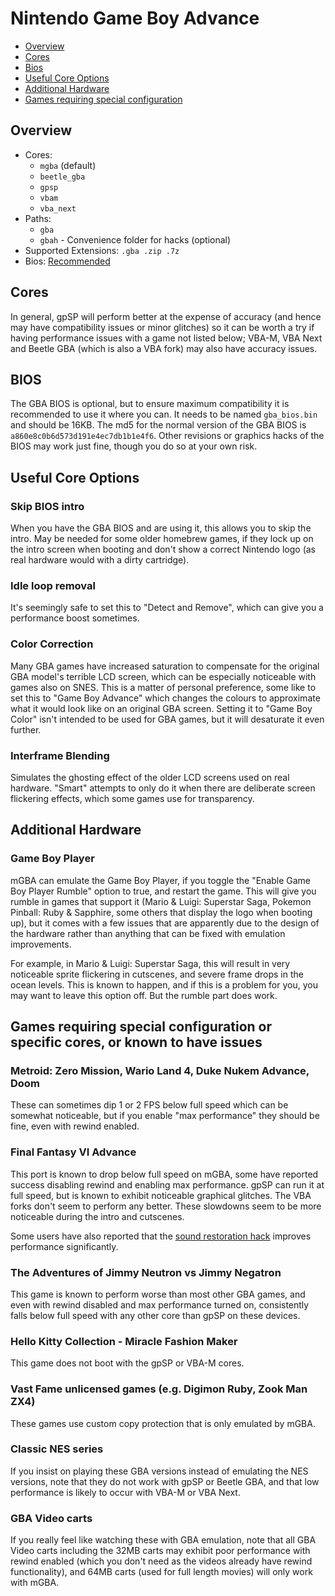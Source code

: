 # Nintendo Game Boy Advance

- [Overview](#overview)
- [Cores](#cores)
- [Bios](#bios)
- [Useful Core Options](#useful-core-options)
- [Additional Hardware](#additional-hardware)
- [Games requiring special configuration](#games-requiring-special-configuration-or-specific-cores-or-known-to-have-issues)

## Overview

- Cores:
  - `mgba` (default)
  - `beetle_gba`
  - `gpsp`
  - `vbam`
  - `vba_next`
- Paths:
  - `gba`
  - `gbah` - Convenience folder for hacks (optional)
- Supported Extensions: `.gba .zip .7z`
- Bios: [Recommended](#bios)

## Cores

In general, gpSP will perform better at the expense of accuracy (and hence may have compatibility issues or minor glitches) so it can be worth a try if having performance issues with a game not listed below; VBA-M, VBA Next and Beetle GBA (which is also a VBA fork) may also have accuracy issues.

## BIOS
The GBA BIOS is optional, but to ensure maximum compatibility it is recommended to use it where you can. It needs to be named `gba_bios.bin` and should be 16KB. The md5 for the normal version of the GBA BIOS is `a860e8c0b6d573d191e4ec7db1b1e4f6`. Other revisions or graphics hacks of the BIOS may work just fine, though you do so at your own risk.

## Useful Core Options

### Skip BIOS intro

When you have the GBA BIOS and are using it, this allows you to skip the intro. May be needed for some older homebrew games, if they lock up on the intro screen when booting and don't show a correct Nintendo logo (as real hardware would with a dirty cartridge).

### Idle loop removal

It's seemingly safe to set this to "Detect and Remove", which can give you a performance boost sometimes.

### Color Correction

Many GBA games have increased saturation to compensate for the original GBA model's terrible LCD screen, which can be especially noticeable with games also on SNES. This is a matter of personal preference, some like to set this to "Game Boy Advance" which changes the colours to approximate what it would look like on an original GBA screen. Setting it to "Game Boy Color" isn't intended to be used for GBA games, but it will desaturate it even further.

### Interframe Blending

Simulates the ghosting effect of the older LCD screens used on real hardware. "Smart" attempts to only do it when there are deliberate screen flickering effects, which some games use for transparency.

## Additional Hardware

### Game Boy Player

mGBA can emulate the Game Boy Player, if you toggle the "Enable Game Boy Player Rumble" option to true, and restart the game. This will give you rumble in games that support it (Mario & Luigi: Superstar Saga, Pokemon Pinball: Ruby & Sapphire, some others that display the logo when booting up), but it comes with a few issues that are apparently due to the design of the hardware rather than anything that can be fixed with emulation improvements.

For example, in Mario & Luigi: Superstar Saga, this will result in very noticeable sprite flickering in cutscenes, and severe frame drops in the ocean levels. This is known to happen, and if this is a problem for you, you may want to leave this option off. But the rumble part does work.

## Games requiring special configuration or specific cores, or known to have issues

### Metroid: Zero Mission, Wario Land 4, Duke Nukem Advance, Doom
These can sometimes dip 1 or 2 FPS below full speed which can be somewhat noticeable, but if you enable "max performance" they should be fine, even with rewind enabled.

### Final Fantasy VI Advance
This port is known to drop below full speed on mGBA, some have reported success disabling rewind and enabling max performance. gpSP can run it at full speed, but is known to exhibit noticeable graphical glitches. The VBA forks don't seem to perform any better. These slowdowns seem to be more noticeable during the intro and cutscenes.

Some users have also reported that the [sound restoration hack](http://www.romhacking.net/hacks/657) improves performance significantly.

### The Adventures of Jimmy Neutron vs Jimmy Negatron
This game is known to perform worse than most other GBA games, and even with rewind disabled and max performance turned on, consistently falls below full speed with any other core than gpSP on these devices.

### Hello Kitty Collection - Miracle Fashion Maker
This game does not boot with the gpSP or VBA-M cores.

### Vast Fame unlicensed games (e.g. Digimon Ruby, Zook Man ZX4)
These games use custom copy protection that is only emulated by mGBA.

### Classic NES series
If you insist on playing these GBA versions instead of emulating the NES versions, note that they do not work with gpSP or Beetle GBA, and that low performance is likely to occur with VBA-M or VBA Next.

### GBA Video carts
If you really feel like watching these with GBA emulation, note that all GBA Video carts including the 32MB carts may exhibit poor performance with rewind enabled (which you don't need as the videos already have rewind functionality), and 64MB carts (used for full length movies) will only work with mGBA.
